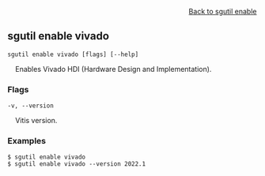 <div id="readme" class="Box-body readme blob js-code-block-container">
<article class="markdown-body entry-content p-3 p-md-6" itemprop="text">
<p align="right">
<a href="https://github.com/fpgasystems/sgrt/blob/main/cli/manual/sgutil-enable.md#sgutil-enable">Back to sgutil enable</a>
</p>

## sgutil enable vivado

<code>sgutil enable vivado [flags] [--help]</code>
<p>
  &nbsp; &nbsp; Enables Vivado HDI (Hardware Design and Implementation).
</p>

### Flags
<code>-v, --version <string></code>
<p>
  &nbsp; &nbsp; Vitis version.
</p>

### Examples
```
$ sgutil enable vivado
$ sgutil enable vivado --version 2022.1
```